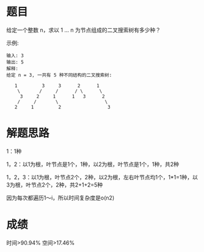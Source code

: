 # 题目
给定一个整数 n，求以 1 ... n 为节点组成的二叉搜索树有多少种？

示例:

    输入: 3
    输出: 5
    解释:
    给定 n = 3, 一共有 5 种不同结构的二叉搜索树:
    
       1         3     3      2      1
        \       /     /      / \      \
         3     2     1      1   3      2
        /     /       \                 \
       2     1         2                 3

# 解题思路
1：1种

1，2：以1为根，叶节点是1个，1种，以2为根，叶节点是1个，1种，共2种

1，2，3：以1为根，叶节点2个，2种，以2为根，左右叶节点均1个，1*1=1种，以3为根，叶节点2个，2种，共2+1+2=5种

因为每次都遍历1～i，所以时间复杂度是o(n2)

# 成绩
时间>90.94%
空间>17.46%
